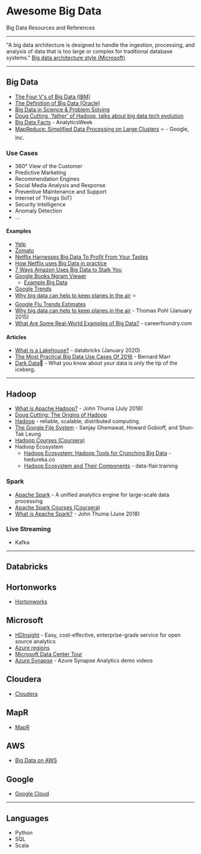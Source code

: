 # Awesome Big Data
Big Data Resources and References

-----
"A big data architecture is designed to handle the ingestion, processing, and analysis of data that is too large or complex for traditional database systems." [Big data architecture style (Microsoft)](https://docs.microsoft.com/en-us/azure/architecture/guide/architecture-styles/big-data)


-----

## Big Data
* [The Four V's of Big Data (IBM)](https://www.ibmbigdatahub.com/infographic/four-vs-big-data)
* [The Definition of Big Data (Oracle)](https://www.oracle.com/big-data/guide/what-is-big-data.html)
* [Big Data in Science & Problem Solving](https://international-soil-radiocarbon-database.github.io/SOC-Hub/2018/06/27/Bigdata-Ag/)
* [Doug Cutting, ‘father’ of Hadoop, talks about big data tech evolution](https://www.computerweekly.com/news/450420002/Doug-Cutting-father-of-Hadoop-talks-about-big-data-tech-evolution)
* [Big Data Facts](https://analyticsweek.com/content/big-data-facts/) - AnalyticsWeek 
* [MapReduce: Simplified Data Processing on Large Clusters](https://static.googleusercontent.com/media/research.google.com/en//archive/mapreduce-osdi04.pdf) :star: - Google, Inc.

### Use Cases
* 360° View of the Customer
* Predictive Marketing
* Recommendation Engines
* Social Media Analysis and Response
* Preventive Maintenance and Support
* Internet of Things (IoT)
* Security Intelligence
* Anomaly Detection
* ...

#### Examples
* [Yelp](https://www.yelp.com/)
* [Zomato](https://www.zomato.com/)
* [Netflix Harnesses Big Data To Profit From Your Tastes](https://www.forbes.com/sites/jonmarkman/2019/02/25/netflix-harnesses-big-data-to-profit-from-your-tastes/)
* [How Netflix uses Big Data in practice](https://www.bernardmarr.com/default.asp?contentID=695)
* [7 Ways Amazon Uses Big Data to Stalk You](https://www.investopedia.com/articles/insights/090716/7-ways-amazon-uses-big-data-stalk-you-amzn.asp)
* [Google Books Ngram Viewer](https://books.google.com/ngrams/)
    * [Example Big Data](https://books.google.com/ngrams/graph?content=big+data&direct_url=t1%3B%2Cbig%20data%3B%2Cc0#t1%3B%2Cbig%20data%3B%2Cc0%26ref%3Dnajielkoto0)
* [Google Trends](https://trends.google.com/trends/explore)
* [Why big data can help to keep planes in the air](https://blogs.sap.com/2015/01/20/why-airlines-need-to-keep-planes-in-the-air/) :star:
* [Google Flu Trends Estimates](https://www.google.com/publicdata/explore?ds=z3bsqef7ki44ac_)
* [Why big data can help to keep planes in the air](https://blogs.sap.com/2015/01/20/why-airlines-need-to-keep-planes-in-the-air/) - Thomas Pohl (January 2015)
* [What Are Some Real-World Examples of Big Data?](https://careerfoundry.com/en/blog/data-analytics/big-data-examples/) - careerfoundry.com

#### Articles
* [What is a Lakehouse?](https://databricks.com/blog/2020/01/30/what-is-a-data-lakehouse.html) - databricks (January 2020)
* [The Most Practical Big Data Use Cases Of 2016](https://www.forbes.com/sites/bernardmarr/2016/08/25/the-most-practical-big-data-use-cases-of-2016/) - Bernard Marr
* [Dark Data](https://lucidworks.com/darkdata/)🗻 - What you know about your data is only the tip of the iceberg.

-----

## Hadoop
   * [What is Apache Hadoop?](https://medium.com/dataseries/fnu-for-non-unicorns-what-is-apache-hadoop-991230b704c) - John Thuma (July 2018)
   * [Doug Cutting: The Origins of Hadoop](https://www.youtube.com/watch?v=ebgXN7VaIZA)
   * [Hadoop](https://hadoop.apache.org/) - reliable, scalable, distributed computing.
   * [The Google File System](https://research.google/pubs/pub51/) - Sanjay Ghemawat, Howard Gobioff, and Shun-Tak Leung   
   * [Hadoop Courses (Coursera)](https://www.coursera.org/search?query=hadoop&)
   * Hadoop Ecosystem
      * [Hadoop Ecosystem: Hadoop Tools for Crunching Big Data](https://www.edureka.co/blog/hadoop-ecosystem) - hedureka.co
      * [Hadoop Ecosystem and Their Components](https://data-flair.training/blogs/hadoop-ecosystem-components/) - data-flair.training

### Spark
   * [Apache Spark](https://spark.apache.org/) - A unified analytics engine for large-scale data processing
   * [Apache Spark Courses (Coursera)](https://www.coursera.org/courses?query=apache%20spark) 
   * [What is Apache Spark?](https://medium.com/datadriveninvestor/fnu-for-non-unicorns-what-is-apache-spark-613667e98c67) - John Thuma (June 2018)

### Live Streaming
* Kafka
  
-----

## Databricks

## Hortonworks
   * [Hortonworks](https://hortonworks.com/)
## Microsoft
   * [HDInsight](https://azure.microsoft.com/en-in/services/hdinsight/?cdn=disable) - Easy, cost-effective, enterprise-grade service for open source analytics
   * [Azure regions](https://azure.microsoft.com/en-in/global-infrastructure/regions/)
   * [Microsoft Data Center Tour](https://www.youtube.com/watch?v=9VWA-7_-Pb0)
   * [Azure Synapse](https://azure.microsoft.com/en-us/services/synapse-analytics/video-demos/) - Azure Synapse Analytics demo videos
## Cloudera
   * [Cloudera](https://www.cloudera.com/)
## MapR
   * [MapR](https://mapr.com/)
## AWS
* [Big Data on AWS](https://aws.amazon.com/big-data/getting-started/)
## Google
* [Google Cloud](https://cloud.google.com/solutions/big-data/)




-----
## Languages
* Python
* SQL
* Scala
